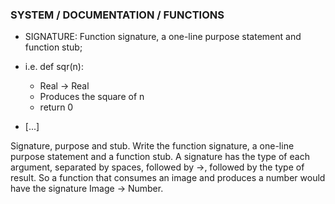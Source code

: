 ### SYSTEM / DOCUMENTATION / FUNCTIONS
- SIGNATURE: Function signature, a one-line purpose statement and function stub;
- i.e. def sqr(n):
    - Real -> Real
    - Produces the square of n
    - return 0

- [...]

Signature, purpose and stub.
Write the function signature, a one-line purpose statement and a function stub.
A signature has the type of each argument, separated by spaces, followed by ->, followed by the type of result. So a function that consumes an image and produces a number would have the signature Image -> Number.

